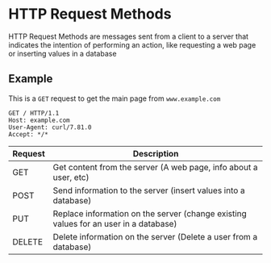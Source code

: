 # HTTP Request Methods
HTTP Request Methods are messages sent from a client to a server that indicates the intention of performing an action, like requesting a web page or inserting values in a database


## Example
This is a `GET` request to get the main page from `www.example.com`
```http
GET / HTTP/1.1
Host: example.com
User-Agent: curl/7.81.0
Accept: */*
```

| Request | Description |
|-------- | ----------- |
| GET     | Get content from the server (A web page, info about a user, etc)
| POST    | Send information to the server (insert values into a database)
| PUT     | Replace information on the server (change existing values for an user in a database)
| DELETE  | Delete information on the server (Delete a user from a database)

